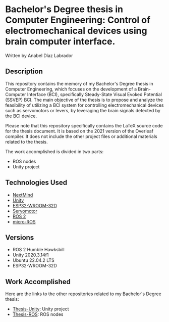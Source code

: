 # Bachelor's Degree thesis in Computer Engineering: Control of electromechanical devices using brain computer interface.

Written by Anabel Díaz Labrador

## Description
This repository contains the memory of my Bachelor's Degree thesis in Computer Engineering, which focuses on the development of a Brain-Computer Interface (BCI), specifically  Steady-State Visual Evoked Potential (SSVEP) BCI. The main objective of the thesis is to propose and analyze the feasibility of utilizing a BCI system for controlling electromechanical devices such as servomotors or levers, by leveraging the brain signals detected by the BCI device.

Please note that this repository specifically contains the LaTeX source code for the thesis document. It is based on the 2021 version of the Overleaf compiler. It does not include the other project files or additional materials related to the thesis.

The work accomplished is divided in two parts:
- ROS nodes
- Unity project

## Technologies Used
- [NextMind](https://www.next-mind.com/)
- [Unity](https://unity.com/)
- [ESP32-WROOM-32D](https://www.espressif.com/en/products/socs/esp32)
- [Servomotor](https://en.wikipedia.org/wiki/Servomotor)
- [ROS 2](https://docs.ros.org/en/rolling/Releases/Release-Humble-Hawksbill.html)
- [micro-ROS](https://micro.ros.org/)

## Versions
- ROS 2 Humble Hawksbill
- Unity 2020.3.14f1 
- Ubuntu 22.04.2 LTS 
- ESP32-WROOM-32D

## Work Accomplished
Here are the links to the other repositories related to my Bachelor's Degree thesis:
- [Thesis-Unity](https://github.com/anabeldilab/Thesis-Unity/): Unity project
- [Thesis-ROS](https://github.com/anabeldilab/Thesis-ROS2/): ROS nodes
